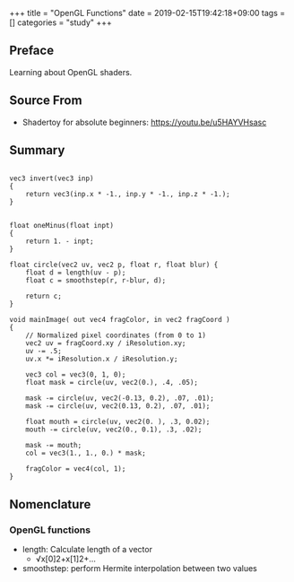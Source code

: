 +++
title = "OpenGL Functions"
date = 2019-02-15T19:42:18+09:00
tags = []
categories = "study"
+++

<div class="description">

## Preface
Learning about OpenGL shaders.

## Source From
- Shadertoy for absolute beginners: https://youtu.be/u5HAYVHsasc

## Summary
```opengl

vec3 invert(vec3 inp)
{
    return vec3(inp.x * -1., inp.y * -1., inp.z * -1.);
}


float oneMinus(float inpt)
{
    return 1. - inpt;
}

float circle(vec2 uv, vec2 p, float r, float blur) {
    float d = length(uv - p);
    float c = smoothstep(r, r-blur, d);
    
    return c;
}

void mainImage( out vec4 fragColor, in vec2 fragCoord )
{
    // Normalized pixel coordinates (from 0 to 1)
    vec2 uv = fragCoord.xy / iResolution.xy;
	uv -= .5;
    uv.x *= iResolution.x / iResolution.y;

    vec3 col = vec3(0, 1, 0);
    float mask = circle(uv, vec2(0.), .4, .05);
    
    mask -= circle(uv, vec2(-0.13, 0.2), .07, .01);
    mask -= circle(uv, vec2(0.13, 0.2), .07, .01);
    
    float mouth = circle(uv, vec2(0. ), .3, 0.02);
    mouth -= circle(uv, vec2(0., 0.1), .3, .02);
    
    mask -= mouth;
    col = vec3(1., 1., 0.) * mask;
    
    fragColor = vec4(col, 1);
}
```

## Nomenclature
### OpenGL functions
- length: Calculate length of a vector
	- √x[0]2+x[1]2+…
- smoothstep: perform Hermite interpolation between two values